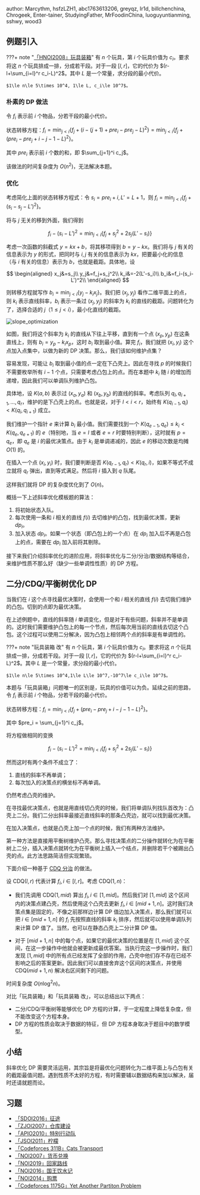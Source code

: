 author: Marcythm, hsfzLZH1, abc1763613206, greyqz, Ir1d, billchenchina, Chrogeek, Enter-tainer, StudyingFather, MrFoodinChina, luoguyuntianming, sshwy, wood3

## 例题引入

???+ note "[「HNOI2008」玩具装箱](https://loj.ac/problem/10188)"
    有 $n$ 个玩具，第 $i$ 个玩具价值为 $c_i$。要求将这 $n$ 个玩具排成一排，分成若干段。对于一段 $[l,r]$，它的代价为 $(r-l+\sum_{i=l}^r c_i-L)^2$。其中 $L$ 是一个常量，求分段的最小代价。
    
    $1\le n\le 5\times 10^4, 1\le L, c_i\le 10^7$。

### 朴素的 DP 做法

令 $f_i$ 表示前 $i$ 个物品，分若干段的最小代价。

状态转移方程：$f_i=\min_{j<i}\{f_j+(i-(j+1)+pre_i-pre_j-L)^2\}=\min_{j<i}\{f_j+(pre_i-pre_j+i-j-1-L)^2\}$。

其中 $pre_i$ 表示前 $i$ 个数的和，即 $\sum_{j=1}^i c_j$。

该做法的时间复杂度为 $O(n^2)$，无法解决本题。

### 优化

考虑简化上面的状态转移方程式：令 $s_i=pre_i+i,L'=L+1$，则 $f_i=\min_{j<i}\{f_j+(s_i-s_j-L')^2\}$。

将与 $j$ 无关的移到外面，我们得到

$$
f_i - (s_i-L')^2=\min_{j<i}\{f_j+s_j^2 + 2s_j(L'-s_i) \} 
$$

考虑一次函数的斜截式 $y=kx+b$，将其移项得到 $b=y-kx$。我们将与 $j$ 有关的信息表示为 $y$ 的形式，把同时与 $i,j$ 有关的信息表示为 $kx$，把要最小化的信息（与 $i$ 有关的信息）表示为 $b$，也就是截距。具体地，设

$$
\begin{aligned}
x_j&=s_j\\
y_j&=f_j+s_j^2\\
k_i&=-2(L'-s_i)\\
b_i&=f_i-(s_i-L')^2\\
\end{aligned}
$$

则转移方程就写作 $b_i = \min_{j<i}\{ y_j-k_ix_j \}$。我们把 $(x_j,y_j)$ 看作二维平面上的点，则 $k_i$ 表示直线斜率，$b_i$ 表示一条过 $(x_j,y_j)$ 的斜率为 $k_i$ 的直线的截距。问题转化为了，选择合适的 $j$（$1\le j<i$），最小化直线的截距。

![slope\_optimization](../images/optimization.svg)

如图，我们将这个斜率为 $k_i$ 的直线从下往上平移，直到有一个点 $(x_p,y_p)$ 在这条直线上，则有 $b_i=y_p-k_ix_p$，这时 $b_i$ 取到最小值。算完 $f_i$，我们就把 $(x_i,y_i)$ 这个点加入点集中，以做为新的 DP 决策。那么，我们该如何维护点集？

容易发现，可能让 $b_i$ 取到最小值的点一定在下凸壳上。因此在寻找 $p$ 的时候我们不需要枚举所有 $i-1$ 个点，只需要考虑凸包上的点。而在本题中 $k_i$ 随 $i$ 的增加而递增，因此我们可以单调队列维护凸包。

具体地，设 $K(a,b)$ 表示过 $(x_a,y_a)$ 和 $(x_b,y_b)$ 的直线的斜率。考虑队列 $q_l,q_{l+1},\ldots,q_r$，维护的是下凸壳上的点。也就是说，对于 $l<i<r$，始终有 $K(q_{i-1},q_i) < K(q_i,q_{i+1})$ 成立。

我们维护一个指针 $e$ 来计算 $b_i$ 最小值。我们需要找到一个 $K(q_{e-1},q_e)\le k_i< K(q_e,q_{e+1})$ 的 $e$（特别地，当 $e=l$ 或者 $e=r$ 时要特别判断），这时就有 $p=q_e$，即 $q_e$ 是 $i$ 的最优决策点。由于 $k_i$ 是单调递减的，因此 $e$ 的移动次数是均摊 $O(1)$ 的。

在插入一个点 $(x_i,y_i)$ 时，我们要判断是否 $K(q_{r-1},q_r)<K(q_r,i)$，如果不等式不成立就将 $q_r$ 弹出，直到等式满足。然后将 $i$ 插入到 $q$ 队尾。

这样我们就将 DP 的复杂度优化到了 $O(n)$。

概括一下上述斜率优化模板题的算法：

1.  将初始状态入队。
2.  每次使用一条和 $i$ 相关的直线 $f(i)$ 去切维护的凸包，找到最优决策，更新 $dp_i$。
3.  加入状态 $dp_i$。如果一个状态（即凸包上的一个点）在 $dp_i$ 加入后不再是凸包上的点，需要在 $dp_i$ 加入前将其剔除。

接下来我们介绍斜率优化的进阶应用，将斜率优化与二分/分治/数据结构等结合，来维护性质不那么好（缺少一些单调性性质）的 DP 方程。

## 二分/CDQ/平衡树优化 DP

当我们在 $i$ 这个点寻找最优决策时，会使用一个和 $i$ 相关的直线 $f(i)$ 去切我们维护的凸包。切到的点即为最优决策。

在上述例题中，直线的斜率随 $i$ 单调变化，但是对于有些问题，斜率并不是单调的。这时我们需要维护凸包上的每一个节点，然后每次用当前的直线去切这个凸包。这个过程可以使用二分解决，因为凸包上相邻两个点的斜率是有单调性的。

???+ note "玩具装箱 改"
    有 $n$ 个玩具，第 $i$ 个玩具价值为 $c_i$。要求将这 $n$ 个玩具排成一排，分成若干段。对于一段 $[l,r]$，它的代价为 $(r-l+\sum_{i=l}^r c_i-L)^2$。其中 $L$ 是一个常量，求分段的最小代价。
    
    $1\le n\le 5\times 10^4,1\le L\le 10^7,-10^7\le c_i\le 10^7$。

本题与「玩具装箱」问题唯一的区别是，玩具的价值可以为负。延续之前的思路，令 $f_i$ 表示前 $i$ 个物品，分若干段的最小代价。

状态转移方程：$f_i=\min_{j<i}\{f_j+(pre_i-pre_j+i-j-1-L)^2\}$。

其中 $pre_i = \sum_{j=1}^i c_j$。

将方程做相同的变换

$$
f_i - (s_i-L')^2=\min_{j<i}\{f_j+s_j^2 + 2s_j(L'-s_i) \} 
$$

然而这时有两个条件不成立了：

1.  直线的斜率不再单调；
2.  每次加入的决策点的横坐标不再单调。

仍然考虑凸壳的维护。

在寻找最优决策点，也就是用直线切凸壳的时候，我们将单调队列找队首改为：凸壳上二分。我们二分出斜率最接近直线斜率的那条凸壳边，就可以找到最优决策。

在加入决策点，也就是凸壳上加一个点的时候，我们有两种方法维护。

第一种方法是直接用平衡树维护凸壳。那么寻找决策点的二分操作就转化为在平衡树上二分，插入决策点就转化为在平衡树上插入一个结点，并删除若干个被踢出凸壳的点。此方法思路简洁但实现繁琐。

下面介绍一种基于 [CDQ 分治](../../misc/cdq-divide.md) 的做法。

设 $\text{CDQ}(l,r)$ 代表计算 $f_i,i\in [l,r]$。考虑 $\text{CDQ}(1,n)$：

-   我们先调用 $\text{CDQ}(1,mid)$ 算出 $f_i,i\in[1,mid]$。然后我们对 $[1,mid]$ 这个区间内的决策点建凸壳，然后使用这个凸壳去更新 $f_i,i\in [mid+1,n]$。这时我们决策点集是固定的，不像之前那样边计算 DP 值边加入决策点，那么我们就可以把 $i \in [mid+1,n]$ 的 $f_i$ 先按照直线的斜率 $k_i$ 排序，然后就可以使用单调队列来计算 DP 值了。当然，也可以在静态凸壳上二分计算 DP 值。

-   对于 $[mid+1,n]$ 中的每个点，如果它的最优决策的位置是在 $[1,mid]$ 这个区间，在这一步操作中他就会被更新成最优答案。当执行完这一步操作时，我们发现 $[1,mid]$ 中的所有点已经发挥了全部的作用，凸壳中他们存不存在已经不影响之后的答案更新。因此我们可以直接舍弃这个区间的决策点，并使用 $\text{CDQ}(mid+1,n)$ 解决右区间剩下的问题。

时间复杂度 $O(n\log^2 n)$。

对比「玩具装箱」和「玩具装箱 改」，可以总结出以下两点：

-   二分/CDQ/平衡树等能够优化 DP 方程的计算，于一定程度上降低复杂度，但不能改变这个方程本身。
-   DP 方程的性质会取决于数据的特征，但 DP 方程本身取决于题目中的数学模型。

## 小结

斜率优化 DP 需要灵活运用，其宗旨是将最优化问题转化为二维平面上与凸包有关的截距最值问题。遇到性质不太好的方程，有时需要辅以数据结构来加以解决，届时还请就题而论。

## 习题

-   [「SDOI2016」征途](https://loj.ac/problem/2035)
-   [「ZJOI2007」仓库建设](https://loj.ac/problem/10189)
-   [「APIO2010」特别行动队](https://loj.ac/problem/10190)
-   [「JSOI2011」柠檬](https://www.luogu.com.cn/problem/P5504)
-   [「Codeforces 311B」Cats Transport](http://codeforces.com/problemset/problem/311/B)
-   [「NOI2007」货币兑换](https://loj.ac/problem/2353)
-   [「NOI2019」回家路线](https://loj.ac/problem/3156)
-   [「NOI2016」国王饮水记](https://uoj.ac/problem/223)
-   [「NOI2014」购票](https://uoj.ac/problem/7)
-   [「Codeforces 1175G」Yet Another Partiton Problem ](https://codeforces.com/problemset/problem/1175/G)
